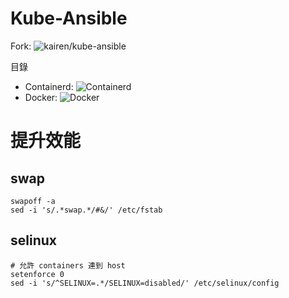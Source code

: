 # Kube-Ansible

Fork: ![kairen/kube-ansible](https://github.com/kairen/kube-ansible)

目錄

* Containerd: ![Containerd](#)
* Docker: ![Docker](#)

# 提升效能

## swap

```
swapoff -a
sed -i 's/.*swap.*/#&/' /etc/fstab
```

## selinux

```
# 允許 containers 連到 host
setenforce 0
sed -i 's/^SELINUX=.*/SELINUX=disabled/' /etc/selinux/config
```